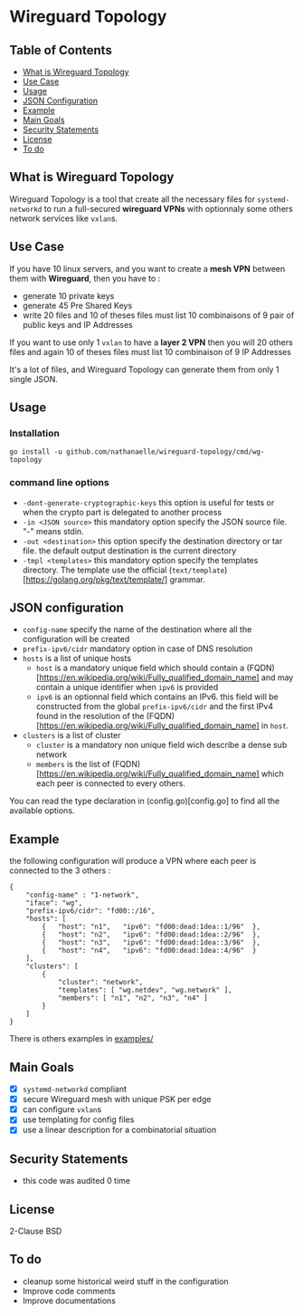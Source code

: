 # Wireguard Topology

## Table of Contents

  * [What is Wireguard Topology](#what-is-wireguard-topology)
  * [Use Case](#use-case)
  * [Usage](#usage)
  * [JSON Configuration](#json-configuration)
  * [Example](#example)
  * [Main Goals](#main-goals)
  * [Security Statements](#security-statements)
  * [License](#license)
  * [To do](#to-do)

## What is Wireguard Topology

Wireguard Topology is a tool that create all the necessary files for `systemd-networkd` to run a full-secured **wireguard VPNs** with optionnaly some others network services like `vxlan`s.

## Use Case

If you have 10 linux servers, and you want to create a **mesh VPN** between them with **Wireguard**, then you have to :

  * generate 10 private keys
  * generate 45 Pre Shared Keys
  * write 20 files and 10 of theses files must list 10 combinaisons of 9 pair of public keys and IP Addresses

If you want to use only 1 `vxlan` to have a **layer 2 VPN** then you will 20 others files and again 10 of theses files must list 10 combinaison of 9 IP Addresses

It's a lot of files, and Wireguard Topology can generate them from only 1 single JSON.

## Usage

### Installation

`go install -u github.com/nathanaelle/wireguard-topology/cmd/wg-topology`

### command line options

  * `-dont-generate-cryptographic-keys` this option is useful for tests or when the crypto part is delegated to another process
  * `-in <JSON source>` this mandatory option specify the JSON source file. "-" means stdin.
  * `-out <destination>` this option specify the destination directory or tar file. the default output destination is the current directory
  * `-tmpl <templates>` this mandatory option specify the templates directory. The template use the official (`text/template`)[https://golang.org/pkg/text/template/] grammar.

## JSON configuration

  * `config-name` specify the name of the destination where all the configuration will be created
  * `prefix-ipv6/cidr` mandatory option in case of DNS resolution 
  * `hosts` is a list of unique hosts
    * `host` is a mandatory unique field which should contain a (FQDN)[https://en.wikipedia.org/wiki/Fully_qualified_domain_name] and may contain a unique identifier when `ipv6` is provided
    * `ipv6` is an optionnal field which contains an IPv6. this field will be constructed from the global `prefix-ipv6/cidr` and the first IPv4 found in the resolution of the (FQDN)[https://en.wikipedia.org/wiki/Fully_qualified_domain_name] in `host`.
  * `clusters` is a list of cluster
    * `cluster` is a mandatory non unique field wich describe a dense sub network
    * `members` is the list of (FQDN)[https://en.wikipedia.org/wiki/Fully_qualified_domain_name] which each peer is connected to every others.

You can read the type declaration in (config.go)[config.go] to find all the available options.

## Example

the following configuration will produce a VPN where each peer is connected to the 3 others :

```
{
	"config-name" : "1-network",
	"iface": "wg",
	"prefix-ipv6/cidr": "fd00::/16",
	"hosts": [
		{	"host": "n1",	"ipv6": "fd00:dead:1dea::1/96"	},
		{	"host": "n2",	"ipv6": "fd00:dead:1dea::2/96"	},
		{	"host": "n3",	"ipv6": "fd00:dead:1dea::3/96"	},
		{	"host": "n4",	"ipv6": "fd00:dead:1dea::4/96"	}
	],
	"clusters": [
		{
			"cluster": "network",
			"templates": [ "wg.netdev", "wg.network" ],
			"members": [ "n1", "n2", "n3", "n4" ]
		}
	]
}
````

There is others examples in [examples/](examples/)

## Main Goals

  * [x] `systemd-networkd` compliant
  * [x] secure Wireguard mesh with unique PSK per edge
  * [x] can configure `vxlan`s
  * [x] use templating for config files
  * [x] use a linear description for a combinatorial situation

## Security Statements

  * this code was audited 0 time

## License

2-Clause BSD

## To do

  * cleanup some historical weird stuff in the configuration
  * Improve code comments
  * Improve documentations

